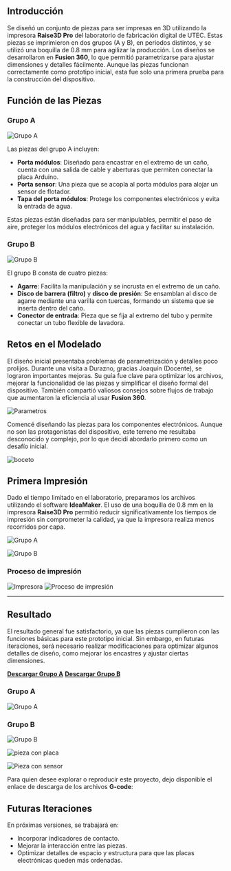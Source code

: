 

## Introducción  
Se diseñó un conjunto de piezas para ser impresas en 3D utilizando la impresora **Raise3D Pro** del laboratorio de fabricación digital de UTEC. Estas piezas se imprimieron en dos grupos (A y B), en periodos distintos, y se utilizó una boquilla de 0.8 mm para agilizar la producción. Los diseños se desarrollaron en **Fusion 360**, lo que permitió parametrizarse para ajustar dimensiones y detalles fácilmente. Aunque las piezas funcionan correctamente como prototipo inicial, esta fue solo una primera prueba para la construcción del dispositivo.  

## Función de las Piezas  

### Grupo A

![Grupo A](<../images/PI_IMG/impresiones 3D/Prototipo_PRESENTACIÓN _piezasA.png>)  

Las piezas del grupo A incluyen:  
- **Porta módulos**: Diseñado para encastrar en el extremo de un caño, cuenta con una salida de cable y aberturas que permiten conectar la placa Arduino.  
- **Porta sensor**: Una pieza que se acopla al porta módulos para alojar un sensor de flotador.  
- **Tapa del porta módulos**: Protege los componentes electrónicos y evita la entrada de agua.  

Estas piezas están diseñadas para ser manipulables, permitir el paso de aire, proteger los módulos electrónicos del agua y facilitar su instalación.  

### Grupo B

  ![Grupo B](<../images/PI_IMG/impresiones 3D/Prototipo_PRESENTACIÓN_PIEZAS_B.png>)

El grupo B consta de cuatro piezas:  
- **Agarre**: Facilita la manipulación y se incrusta en el extremo de un caño.  
- **Disco de barrera (filtro)** y **disco de presión**: Se ensamblan al disco de agarre mediante una varilla con tuercas, formando un sistema que se inserta dentro del caño.  
- **Conector de entrada**: Pieza que se fija al extremo del tubo y permite conectar un tubo flexible de lavadora.  

## Retos en el Modelado  
El diseño inicial presentaba problemas de parametrización y detalles poco prolijos. Durante una visita a Durazno, gracias Joaquín (Docente), se lograron importantes mejoras. Su guía fue clave para optimizar los archivos, mejorar la funcionalidad de las piezas y simplificar el diseño formal del dispositivo. También compartió valiosos consejos sobre flujos de trabajo que aumentaron la eficiencia al usar **Fusion 360**.  

![Parametros](<../images/PI_IMG/impresiones 3D/parametros.png>)

Comencé diseñando las piezas para los componentes electrónicos. Aunque no son las protagonistas del dispositivo, este terreno me resultaba desconocido y complejo, por lo que decidí abordarlo primero como un desafío inicial.  

![boceto](<../images/PI_IMG/impresiones 3D/boceto_01.png>)


## Primera Impresión  
Dado el tiempo limitado en el laboratorio, preparamos los archivos utilizando el software **IdeaMaker**. El uso de una boquilla de 0.8 mm en la impresora **Raise3D Pro** permitió reducir significativamente los tiempos de impresión sin comprometer la calidad, ya que la impresora realiza menos recorridos por capa.

![Grupo A](<../images/PI_IMG/impresiones 3D/grupo-A.gif>)

![Grupo B](<../images/PI_IMG/impresiones 3D/CAP_IDEAMKER.png>)

### Proceso de impresión
![Impresora](<../images/PI_IMG/impresiones 3D/impresora.png>)
![Proceso de impresión](<../images/PI_IMG/impresiones 3D/Impresion.jpg>)

------------

## Resultado

El resultado general fue satisfactorio, ya que las piezas cumplieron con las funciones básicas para este prototipo inicial. Sin embargo, en futuras iteraciones, será necesario realizar modificaciones para optimizar algunos detalles de diseño, como mejorar los encastres y ajustar ciertas dimensiones.  

**[Descargar Grupo A](<../Descargas/PROYECTO FINAL/PIEZAS_PORTAPLACAS_Grupo_A_autor_EDGARDO_SARACHO.gcode>)**
**[Descargar Grupo B](<../Descargas/PROYECTO FINAL/PIEZAS_PORTAPLACAS_Grupo_A_autor_EDGARDO_SARACHO.gcode>)**

### Grupo A
![Grupo A](<../images/PI_IMG/impresiones 3D/grupo_A_impresas.png>)

### Grupo B
![Grupo B](<../images/PI_IMG/impresiones 3D/grupo_B_impresas.png>)

![pieza con placa](<../images/PI_IMG/impresiones 3D/pieza_con_plca.png>)

![Pieza con sensor](<../images/PI_IMG/impresiones 3D/pieza_con_sensor.png>)

Para quien desee explorar o reproducir este proyecto, dejo disponible el enlace de descarga de los archivos **G-code**: 


## Futuras Iteraciones  
En próximas versiones, se trabajará en:  
- Incorporar indicadores de contacto.  
- Mejorar la interacción entre las piezas.  
- Optimizar detalles de espacio y estructura para que las placas electrónicas queden más ordenadas.  


